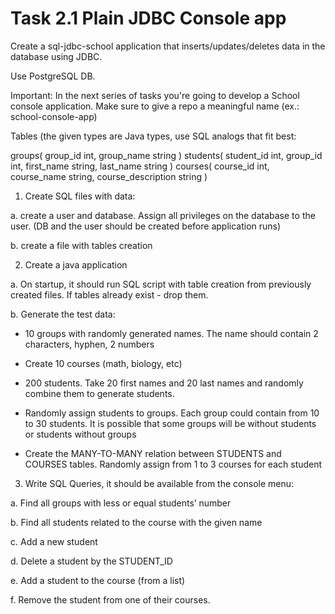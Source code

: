 # Task 2.1 Plain JDBC Console app



Create a sql-jdbc-school application  that inserts/updates/deletes data in the database using JDBC.


Use PostgreSQL DB.

Important: In the next series of tasks you're going to develop a School console application. Make sure to give a repo a meaningful name (ex.: school-console-app)

Tables (the given types are Java types, use SQL analogs that fit best:


groups(
	group_id int,
	group_name string
)
students(
	student_id int,
	group_id int,
	first_name string,
	last_name string
)
courses(
	course_id int,
	course_name string,
	course_description string
)
1. Create SQL files with data:

a. create a user and database. Assign all privileges on the database to the user. (DB and the user should be created before application runs)

b. create a file with tables creation

2. Create a java application

a. On startup, it should run SQL script with table creation from previously created files. If tables already exist - drop them.

b. Generate the test data:

* 10 groups with randomly generated names. The name should contain 2 characters, hyphen, 2 numbers

* Create 10 courses (math, biology, etc)

* 200 students. Take 20 first names and 20 last names and randomly combine them to generate students.

* Randomly assign students to groups. Each group could contain from 10 to 30 students. It is possible that some groups will be without students or students without groups

* Create the MANY-TO-MANY relation  between STUDENTS and COURSES tables. Randomly assign from 1 to 3 courses for each student

3. Write SQL Queries, it should be available from the console menu:

a. Find all groups with less or equal students’ number

b. Find all students related to the course with the given name

c. Add a new student

d. Delete a student by the STUDENT_ID

e. Add a student to the course (from a list)

f. Remove the student from one of their courses.

